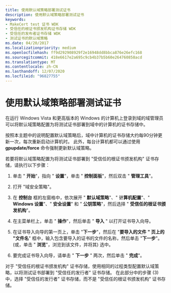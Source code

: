 ```yaml
---
title: 使用默认域策略部署测试证书
description: 使用默认域策略部署测试证书
keywords:
- MakeCert test 证书 WDK
- 受信任的根证书颁发机构证书存储 WDK
- 受信任的发布者证书存储 WDK
- 测试证书的默认域策略
ms.date: 04/20/2017
ms.localizationpriority: medium
ms.openlocfilehash: ff9d292908929f2e16948dd8bbca876e26efc168
ms.sourcegitcommit: 418e6617e2a695c9cb4b37b5b60e264760858acd
ms.translationtype: MT
ms.contentlocale: zh-CN
ms.lasthandoff: 12/07/2020
ms.locfileid: "96827755"
---
```

# <a name="deploying-a-test-certificate-by-using-the-default-domain-policy"></a>使用默认域策略部署测试证书


在运行 Windows Vista 和更高版本的 Windows 的计算机上登录到域的域管理员可以将默认域策略配置为将测试证书部署到域中的计算机的证书存储中。

按照本主题中的说明配置默认域策略后，域中计算机的证书存储大约每90分钟更新一次，每次重新启动计算机时。 此外，每台计算机都可以通过使用 **gpupdate/force** 命令强制更新默认域策略。

若要将默认域策略配置为将测试证书部署到 "受信任的根证书颁发机构" 证书存储，请执行以下步骤：

1.  单击 " **开始**"，指向 " **设置**"，单击 " **控制面板**"，然后双击 " **管理工具**"。

2.  打开 "域安全策略"。

3.  在 **控制台** 框的左窗格中，依次展开 " **默认域策略**"、" **计算机配置**"、" **Windows 设置**"、" **安全设置**" 和 " **公钥策略**"，然后选择 " **受信任的根证书颁发机构**"。

4.  在主菜单栏上，单击 " **操作**"，然后单击 " **导入** " 以打开证书导入向导。

5.  在证书导入向导的第一页上，单击 "**下一步**"，然后在 "**要导入的文件** **" 页上的 "文件名**" 框中，输入包含要导入的证书的文件的名称，然后单击 "**下一步**"。  (或，单击 " **浏览**"，浏览到该文件，并将其) 选中。

6.  要完成证书导入向导，请单击 " **下一步** " 两次，然后单击 " **完成**"。

对于 "受信任的根证书颁发机构" 证书存储，使用相同的过程类型配置默认域策略，以将测试证书部署到 "受信任的发行者" 证书存储。 在此部分中的步骤 (3) 中，选择 "受信任的发行者" 证书存储，而不是 "受信任的根证书颁发机构" 证书存储。

 

 





